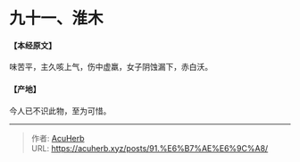 # 九十一、淮木


#### 【本经原文】
味苦平，主久咳上气，伤中虚羸，女子阴蚀漏下，赤白沃。
#### 【产地】
今人已不识此物，至为可惜。

---

> 作者: [AcuHerb](https://acuherb.xyz)  
> URL: https://acuherb.xyz/posts/91.%E6%B7%AE%E6%9C%A8/  

